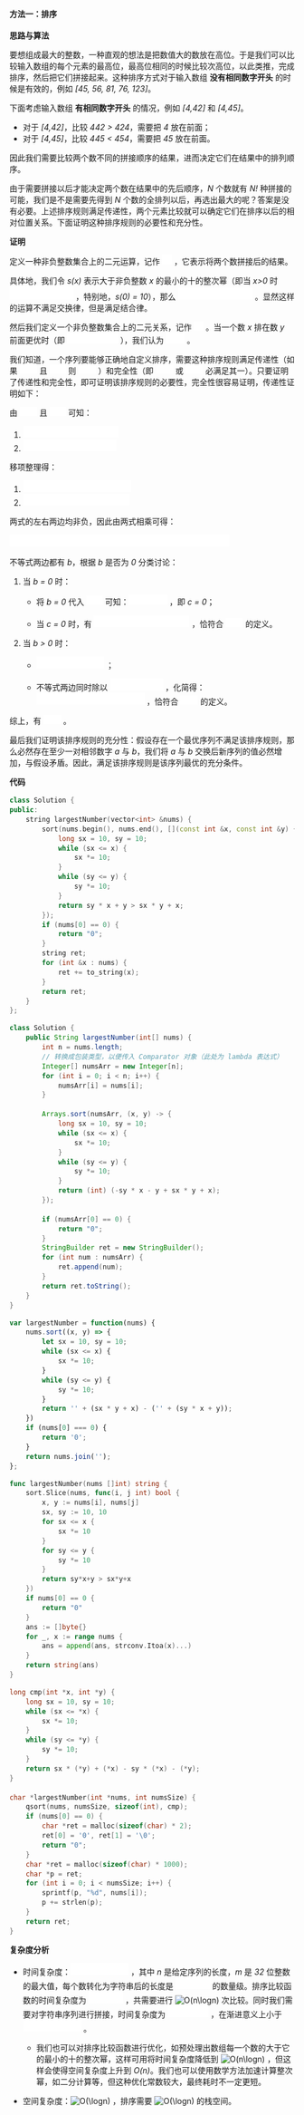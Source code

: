 #### 方法一：排序

**思路与算法**

要想组成最大的整数，一种直观的想法是把数值大的数放在高位。于是我们可以比较输入数组的每个元素的最高位，最高位相同的时候比较次高位，以此类推，完成排序，然后把它们拼接起来。这种排序方式对于输入数组 **没有相同数字开头** 的时候是有效的，例如 *[45, 56, 81, 76, 123]*。

下面考虑输入数组 **有相同数字开头** 的情况，例如 *[4,42]* 和 *[4,45]*。

+ 对于 *[4,42]*，比较 *442 > 424*，需要把 *4* 放在前面；
+ 对于 *[4,45]*，比较 *445 < 454*，需要把 *45* 放在前面。

因此我们需要比较两个数不同的拼接顺序的结果，进而决定它们在结果中的排列顺序。

由于需要拼接以后才能决定两个数在结果中的先后顺序，*N* 个数就有 *N!* 种拼接的可能，我们是不是需要先得到 *N* 个数的全排列以后，再选出最大的呢？答案是没有必要。上述排序规则满足传递性，两个元素比较就可以确定它们在排序以后的相对位置关系。下面证明这种排序规则的必要性和充分性。

**证明**

定义一种非负整数集合上的二元运算，记作 ![\oplus ](./p__oplus_.png) ，它表示将两个数拼接后的结果。

具体地，我们令 *s(x)* 表示大于非负整数 *x* 的最小的十的整次幂（即当 *x>0* 时 ![s(x)=10^{\lfloor\log_{10}x\rfloor+1} ](./p__s_x_=10^{lfloor_log_{10}xrfloor_+_1}_.png) ，特别地，*s(0) = 10*），那么 ![x\oplusy=x\timess(y)+y ](./p__x_oplus_y_=_x_times_s_y__+_y_.png) 。显然这样的运算不满足交换律，但是满足结合律。

然后我们定义一个非负整数集合上的二元关系，记作 ![\Theta ](./p__Theta_.png) 。当一个数 *x* 排在数 *y* 前面更优时（即 ![x\oplusy\geqy\oplusx ](./p__x_oplus_y_geq_y_oplus_x_.png) ），我们认为 ![x\Thetay ](./p__x_Theta_y_.png) 。

我们知道，一个序列要能够正确地自定义排序，需要这种排序规则满足传递性（如果 ![a\Thetab ](./p__a_Theta_b_.png)  且 ![b\Thetac ](./p__b_Theta_c_.png)  则 ![a\Thetac ](./p__a_Theta_c_.png) ）和完全性（即 ![a\Thetab ](./p__a_Theta_b_.png)  或 ![b\Thetaa ](./p__b_Theta_a_.png)  必满足其一）。只要证明了传递性和完全性，即可证明该排序规则的必要性，完全性很容易证明，传递性证明如下：

由 ![a\Thetab ](./p__a_Theta_b_.png)  且 ![b\Thetac ](./p__b_Theta_c_.png)  可知：

1. ![a\timess(b)+b\geqb\timess(a)+a ](./p__a_times_s_b__+_b_geq_b_times_s_a__+_a_.png) 
2. ![b\timess(c)+c\geqc\timess(b)+b ](./p__b_times_s_c__+_c_geq_c_times_s_b__+_b_.png) 

移项整理得：

1. ![a\times(s(b)-1)\geqb\times(s(a)-1) ](./p__a_times__s_b__-_1__geq_b_times__s_a__-_1__.png) 
2. ![b\times(s(c)-1)\geqc\times(s(b)-1) ](./p__b_times__s_c__-_1__geq_c_times__s_b__-_1__.png) 

两式的左右两边均非负，因此由两式相乘可得：

![a\timesb\times(s(b)-1)\times(s(c)-1)\geqb\timesc\times(s(a)-1)\times(s(b)-1) ](./p__a_times_b_times__s_b__-_1__times__s_c__-_1__geq_b_times_c_times__s_a__-_1__times__s_b__-_1__.png) 

不等式两边都有 *b*，根据 *b* 是否为 *0* 分类讨论：

1. 当 *b = 0* 时：

   - 将 *b = 0* 代入 ![b\Thetac ](./p__b_Theta_c_.png)  可知：![c\geqc\times10 ](./p__c_geq_c_times_10_.png) ，即 *c = 0*；

   - 当 *c = 0* 时，有 ![a\timess(c)+c\geqc\timess(a)+a ](./p__a_times_s_c__+_c_geq_c_times_s_a__+a_.png) ，恰符合 ![a\Thetac ](./p__a_Theta_c_.png)  的定义。

2. 当 *b > 0* 时：

   - ![b\times(s(b)-1))>0 ](./p__b_times__s_b__-_1_____0_.png) ；

   - 不等式两边同时除以 ![b\times(s(b)-1)) ](./p__b_times__s_b__-_1___.png) ，化简得：![a\times(s(c)-1)\geqc\times(s(a)-1) ](./p__a_times__s_c__-_1__geq_c_times__s_a__-_1__.png) ，恰符合 ![a\Thetac ](./p__a_Theta_c_.png)  的定义。

综上，有 ![a\Thetac ](./p__a_Theta_c_.png) 。

最后我们证明该排序规则的充分性：假设存在一个最优序列不满足该排序规则，那么必然存在至少一对相邻数字 *a* 与 *b*，我们将 *a* 与 *b* 交换后新序列的值必然增加，与假设矛盾。因此，满足该排序规则是该序列最优的充分条件。

**代码**

```C++ [sol1-C++]
class Solution {
public:
    string largestNumber(vector<int> &nums) {
        sort(nums.begin(), nums.end(), [](const int &x, const int &y) {
            long sx = 10, sy = 10;
            while (sx <= x) {
                sx *= 10;
            }
            while (sy <= y) {
                sy *= 10;
            }
            return sy * x + y > sx * y + x;
        });
        if (nums[0] == 0) {
            return "0";
        }
        string ret;
        for (int &x : nums) {
            ret += to_string(x);
        }
        return ret;
    }
};
```
```Java [sol1-Java]
class Solution {
    public String largestNumber(int[] nums) {
        int n = nums.length;
        // 转换成包装类型，以便传入 Comparator 对象（此处为 lambda 表达式）
        Integer[] numsArr = new Integer[n];
        for (int i = 0; i < n; i++) {
            numsArr[i] = nums[i];
        }

        Arrays.sort(numsArr, (x, y) -> {
            long sx = 10, sy = 10;
            while (sx <= x) {
                sx *= 10;
            }
            while (sy <= y) {
                sy *= 10;
            }
            return (int) (-sy * x - y + sx * y + x);
        });

        if (numsArr[0] == 0) {
            return "0";
        }
        StringBuilder ret = new StringBuilder();
        for (int num : numsArr) {
            ret.append(num);
        }
        return ret.toString();
    }
}
```
```JavaScript [sol1-JavaScript]
var largestNumber = function(nums) {
    nums.sort((x, y) => {
        let sx = 10, sy = 10;
        while (sx <= x) {
            sx *= 10;
        }
        while (sy <= y) {
            sy *= 10;
        }
        return '' + (sx * y + x) - ('' + (sy * x + y));
    })
    if (nums[0] === 0) {
        return '0';
    }
    return nums.join('');
};
```

```go [sol1-Golang]
func largestNumber(nums []int) string {
    sort.Slice(nums, func(i, j int) bool {
        x, y := nums[i], nums[j]
        sx, sy := 10, 10
        for sx <= x {
            sx *= 10
        }
        for sy <= y {
            sy *= 10
        }
        return sy*x+y > sx*y+x
    })
    if nums[0] == 0 {
        return "0"
    }
    ans := []byte{}
    for _, x := range nums {
        ans = append(ans, strconv.Itoa(x)...)
    }
    return string(ans)
}
```

```C [sol1-C]
long cmp(int *x, int *y) {
    long sx = 10, sy = 10;
    while (sx <= *x) {
        sx *= 10;
    }
    while (sy <= *y) {
        sy *= 10;
    }
    return sx * (*y) + (*x) - sy * (*x) - (*y);
}

char *largestNumber(int *nums, int numsSize) {
    qsort(nums, numsSize, sizeof(int), cmp);
    if (nums[0] == 0) {
        char *ret = malloc(sizeof(char) * 2);
        ret[0] = '0', ret[1] = '\0';
        return "0";
    }
    char *ret = malloc(sizeof(char) * 1000);
    char *p = ret;
    for (int i = 0; i < numsSize; i++) {
        sprintf(p, "%d", nums[i]);
        p += strlen(p);
    }
    return ret;
}
```

**复杂度分析**

- 时间复杂度：![O(n\logn\logm) ](./p__O_n_log_n_log_m__.png) ，其中 *n* 是给定序列的长度，*m* 是 *32* 位整数的最大值，每个数转化为字符串后的长度是 ![O(\logm) ](./p__O_log_m__.png)  的数量级。排序比较函数的时间复杂度为 ![O(\logm) ](./p__O_log_m__.png) ，共需要进行 ![O(n\logn) ](./p__O_n_log_n__.png)  次比较。同时我们需要对字符串序列进行拼接，时间复杂度为 ![O(n\logm) ](./p__O_n_log_m__.png) ，在渐进意义上小于 ![O(n\logn\logm) ](./p__O_n_log_n_log_m__.png) 。

    - 我们也可以对排序比较函数进行优化，如预处理出数组每一个数的大于它的最小的十的整次幂，这样可用将时间复杂度降低到 ![O(n\logn) ](./p__O_n_log_n__.png) ，但这样会使得空间复杂度上升到 *O(n)*。我们也可以使用数学方法加速计算整次幂，如二分计算等，但这种优化常数较大，最终耗时不一定更短。

- 空间复杂度：![O(\logn) ](./p__O_log_n__.png) ，排序需要 ![O(\logn) ](./p__O_log_n__.png)  的栈空间。